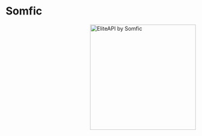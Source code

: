 # Somfic

<img src="https://github.com/Somfic/Somfic/blob/master/Icons/logo.jpg?raw=true" align="right"
     title="EliteAPI by Somfic" width="280" height="280">
